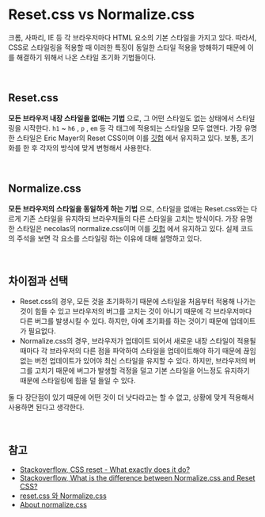 # Reset.css vs Normalize.css

크롬, 사파리, IE 등 각 브라우저마다 HTML 요소의 기본 스타일을 가지고 있다. 따라서, CSS로 스타일링을 적용할 때 이러한 특징이 동일한 스타일 적용을 방해하기 때문에 이를 해결하기 위해서 나온 스타일 초기화 기법들이다.

<br>

## Reset.css

**모든 브라우저 내장 스타일을 없애는 기법** 으로, 그 어떤 스타일도 없는 상태에서 스타일링을 시작한다. `h1` ~ `h6` , `p` , `em` 등 각 태그에 적용되는 스타일을 모두 없앤다. 가장 유명한 스타일은 Eric Mayer의 Reset CSS이며 이를 [깃헙](https://github.com/shannonmoeller/reset-css) 에서 유지하고 있다. 보통, 초기화를 한 후 각자의 방식에 맞게 변형해서 사용한다.

<br>

## Normalize.css

**모든 브라우저의 스타일을 동일하게 하는 기법** 으로, 스타일을 없애는 Reset.css와는 다르게 기존 스타일을 유지하되 브라우저들의 다른 스타일을 고치는 방식이다. 가장 유명한 스타일은 necolas의 normalize.css이며 이를 [깃헙](https://github.com/necolas/normalize.css/) 에서 유지하고 있다. 실제 코드의 주석을 보면 각 요소를 스타일링 하는 이유에 대해 설명하고 있다.

<br>

## 차이점과 선택

* Reset.css의 경우, 모든 것을 초기화하기 때문에 스타일을 처음부터 적용해 나가는 것이 힘들 수 있고 브라우저의 버그를 고치는 것이 아니기 때문에 각 브라우저마다 다른 버그를 발생시킬 수 있다. 하지만, 아예 초기화를 하는 것이기 때문에 업데이트가 필요없다.
* Normalize.css의 경우, 브라우저가 업데이트 되어서 새로운 내장 스타일이 적용될 때마다 각 브라우저의 다른 점을 파악하여 스타일을 업데이트해야 하기 때문에 끊임없는 버전 업데이트가 있어야 최신 스타일을 유지할 수 있다. 하지만, 브라우저의 버그를 고치기 때문에 버그가 발생할 걱정을 덜고 기본 스타일을 어느정도 유지하기 때문에 스타일링에 힘을 덜 들일 수 있다.

둘 다 장단점이 있기 때문에 어떤 것이 더 낫다라고는 할 수 없고, 상황에 맞게 적용해서 사용하면 된다고 생각한다.

<br>

## 참고

* [Stackoverflow, CSS reset - What exactly does it do?](https://stackoverflow.com/questions/11578819/css-reset-what-exactly-does-it-do)
* [Stackoverflow, What is the difference between Normalize.css and Reset CSS?](https://stackoverflow.com/questions/6887336/what-is-the-difference-between-normalize-css-and-reset-css)
* [reset.css 와 Normalize.css](https://sapjil.net/resetcss-normalizecss/)
* [About normalize.css](http://nicolasgallagher.com/about-normalize-css/)
